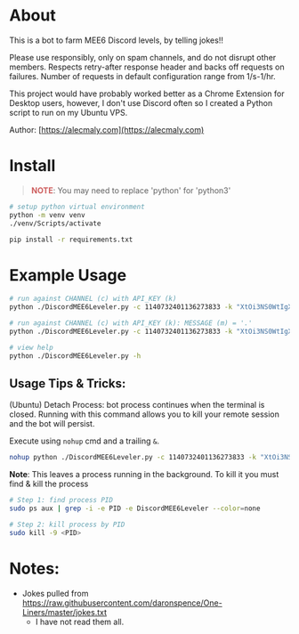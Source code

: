# About 

This is a bot to farm MEE6 Discord levels, by telling jokes!! 

Please use responsibly, only on spam channels, and do not disrupt other members. Respects retry-after response header and backs off requests on failures. Number of requests in default configuration range from 1/s-1/hr.

This project would have probably worked better as a Chrome Extension for Desktop users, however, I don't use Discord often so I created a Python script to run on my Ubuntu VPS. 

Author: [https://alecmaly.com](https://alecmaly.com)

# Install

> <span style='color:indianred; font-weight: bold'>NOTE</span>: You may need to replace 'python' for 'python3'
```bash
# setup python virtual environment
python -m venv venv
./venv/Scripts/activate

pip install -r requirements.txt
```

# Example Usage

```bash
# run against CHANNEL (c) with API_KEY (k)
python ./DiscordMEE6Leveler.py -c 1140732401136273833 -k "XtOi3NS0WtIgXjW4YDAfYDS4.Q7DaQh.UvWZJLODR_Lf6fSmcK5FffqJ2C2_HLC6YTpabc"

# run against CHANNEL (c) with API_KEY (k): MESSAGE (m) = '.'
python ./DiscordMEE6Leveler.py -c 1140732401136273833 -k "XtOi3NS0WtIgXjW4YDAfYDS4.Q7DaQh.UvWZJLODR_Lf6fSmcK5FffqJ2C2_HLC6YTpabc" -m "."

# view help
python ./DiscordMEE6Leveler.py -h
```

## Usage Tips & Tricks: 

(Ubuntu) Detach Process: bot process continues when the terminal is closed. Running with this command allows you to kill your remote session and the bot will persist.

Execute using `nohup` cmd and a trailing `&`.
```bash
nohup python ./DiscordMEE6Leveler.py -c 1140732401136273833 -k "XtOi3NS0WtIgXjW4YDAfYDS4.Q7DaQh.UvWZJLODR_Lf6fSmcK5FffqJ2C2_HLC6YTpabc" &
```

**Note**: This leaves a process running in the background. To kill it you must find & kill the process

```bash
# Step 1: find process PID
sudo ps aux | grep -i -e PID -e DiscordMEE6Leveler --color=none

# Step 2: kill process by PID
sudo kill -9 <PID>
```

# Notes: 
- Jokes pulled from https://raw.githubusercontent.com/daronspence/One-Liners/master/jokes.txt
    - I have not read them all.